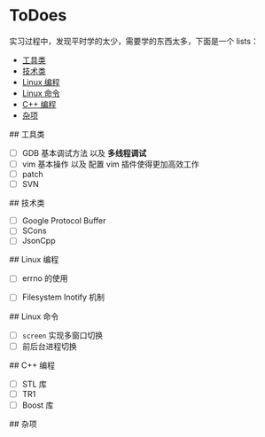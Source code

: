 ToDoes
======

实习过程中，发现平时学的太少，需要学的东西太多，下面是一个 lists：

* [工具类](#tools)
* [技术类](#tech)
* [Linux 编程](#linux_program)
* [Linux 命令](#linux_cmd)
* [C++ 编程](#cpp_program)
* [杂项](#miscellaneous)


<a name="tools"/>
## 工具类

- [ ] GDB 基本调试方法 以及 **多线程调试**
- [ ] vim 基本操作 以及 配置 vim 插件使得更加高效工作
- [ ] patch 
- [ ] SVN

<a name="tech"/>
## 技术类

- [ ] Google Protocol Buffer
- [ ] SCons
- [ ] JsonCpp

<a name="linux_program"/>
## Linux 编程

- [ ] errno 的使用
- [ ] Filesystem Inotify 机制


<a name="linux_cmd"/>
## Linux 命令

- [ ] `screen` 实现多窗口切换
- [ ] 前后台进程切换

<a name="cpp_program"/>
## C++ 编程

- [ ] STL 库
- [ ] TR1
- [ ] Boost 库

<a name="miscellaneous"/>
## 杂项
